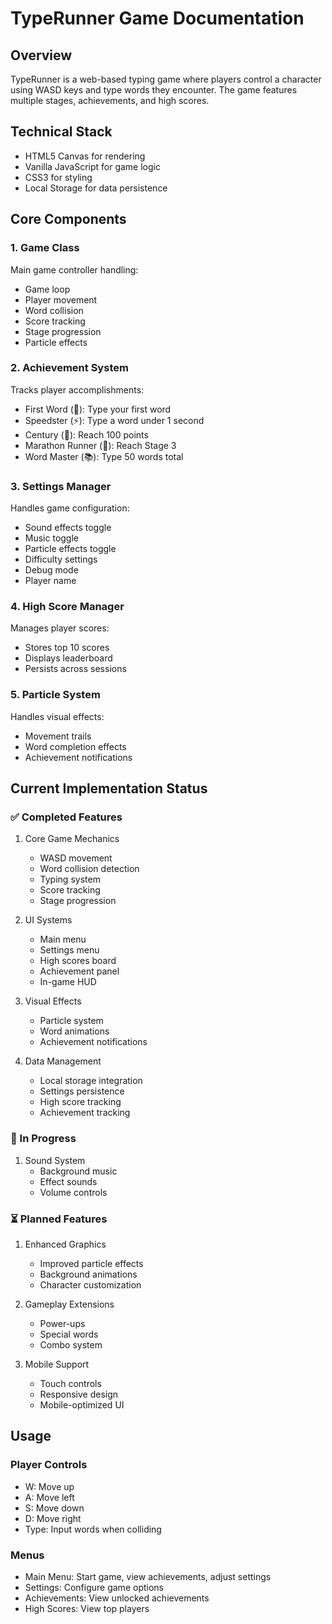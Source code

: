 # TypeRunner Game Documentation

## Overview
TypeRunner is a web-based typing game where players control a character using WASD keys and type words they encounter. The game features multiple stages, achievements, and high scores.

## Technical Stack
- HTML5 Canvas for rendering
- Vanilla JavaScript for game logic
- CSS3 for styling
- Local Storage for data persistence

## Core Components

### 1. Game Class
Main game controller handling:
- Game loop
- Player movement
- Word collision
- Score tracking
- Stage progression
- Particle effects

### 2. Achievement System
Tracks player accomplishments:
- First Word (🎯): Type your first word
- Speedster (⚡): Type a word under 1 second
- Century (💯): Reach 100 points
- Marathon Runner (🏃): Reach Stage 3
- Word Master (📚): Type 50 words total

### 3. Settings Manager
Handles game configuration:
- Sound effects toggle
- Music toggle
- Particle effects toggle
- Difficulty settings
- Debug mode
- Player name

### 4. High Score Manager
Manages player scores:
- Stores top 10 scores
- Displays leaderboard
- Persists across sessions

### 5. Particle System
Handles visual effects:
- Movement trails
- Word completion effects
- Achievement notifications

## Current Implementation Status

### ✅ Completed Features
1. Core Game Mechanics
   - WASD movement
   - Word collision detection
   - Typing system
   - Score tracking
   - Stage progression

2. UI Systems
   - Main menu
   - Settings menu
   - High scores board
   - Achievement panel
   - In-game HUD

3. Visual Effects
   - Particle system
   - Word animations
   - Achievement notifications

4. Data Management
   - Local storage integration
   - Settings persistence
   - High score tracking
   - Achievement tracking

### 🔄 In Progress
1. Sound System
   - Background music
   - Effect sounds
   - Volume controls

### ⏳ Planned Features
1. Enhanced Graphics
   - Improved particle effects
   - Background animations
   - Character customization

2. Gameplay Extensions
   - Power-ups
   - Special words
   - Combo system

3. Mobile Support
   - Touch controls
   - Responsive design
   - Mobile-optimized UI

## Usage

### Player Controls
- W: Move up
- A: Move left
- S: Move down
- D: Move right
- Type: Input words when colliding

### Menus
- Main Menu: Start game, view achievements, adjust settings
- Settings: Configure game options
- Achievements: View unlocked achievements
- High Scores: View top players